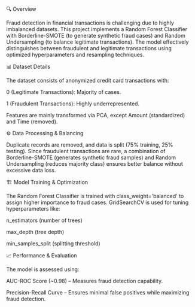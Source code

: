 🔍 Overview

Fraud detection in financial transactions is challenging due to highly imbalanced datasets. This project implements a Random Forest Classifier with Borderline-SMOTE (to generate synthetic fraud cases) and Random Undersampling (to balance legitimate transactions). The model effectively distinguishes between fraudulent and legitimate transactions using optimized hyperparameters and resampling techniques.

📊 Dataset Details

The dataset consists of anonymized credit card transactions with:

0 (Legitimate Transactions): Majority of cases.

1 (Fraudulent Transactions): Highly underrepresented.

Features are mainly transformed via PCA, except Amount (standardized) and Time (removed).

⚙️ Data Processing & Balancing

Duplicate records are removed, and data is split (75% training, 25% testing). Since fraudulent transactions are rare, a combination of Borderline-SMOTE (generates synthetic fraud samples) and Random Undersampling (reduces majority class) ensures better balance without excessive data loss.

🏗️ Model Training & Optimization

The Random Forest Classifier is trained with class_weight='balanced' to assign higher importance to fraud cases. GridSearchCV is used for tuning hyperparameters like:

n_estimators (number of trees)

max_depth (tree depth)

min_samples_split (splitting threshold)

📈 Performance & Evaluation

The model is assessed using:

AUC-ROC Score (~0.98) – Measures fraud detection capability.

Precision-Recall Curve – Ensures minimal false positives while maximizing fraud detection.
